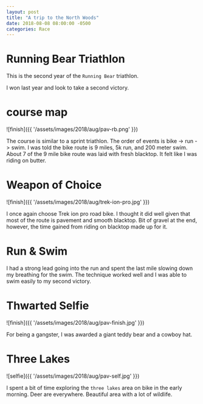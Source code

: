 ```yaml
---
layout: post
title: "A trip to the North Woods"
date: 2018-08-08 08:00:00 -0500
categories: Race
---
```


# Running Bear Triathlon
This is the second year of the `Running Bear` triathlon.
  
I won last year and look to take a second victory.


# course map
![finish]({{ '/assets/images/2018/aug/pav-rb.png' }})

The course is similar to a sprint triathlon.
The order of events is bike -> run -> swim.
I was told the bike route is 9 miles, 5k run, and 200 meter swim. 
About 7 of the 9 mile bike route was laid with fresh blacktop.
It felt like I was riding on butter.

# Weapon of Choice
![finish]({{ '/assets/images/2018/aug/trek-ion-pro.jpg' }})

I once again choose Trek ion pro road bike. 
I thought it did well given that most of the route is pavement and smooth blacktop.
Bit of gravel at the end, however, the time gained from riding on blacktop made up for it.

# Run & Swim

I had a strong lead going into the run and spent the last mile slowing down my breathing for the swim.
The technique worked well and I was able to swim easily to my second victory. 

# Thwarted Selfie 
![finish]({{ '/assets/images/2018/aug/pav-finish.jpg' }})

For being a gangster, I was awarded a giant teddy bear and a cowboy hat.


# Three Lakes
![selfie]({{ '/assets/images/2018/aug/pav-self.jpg' }})

I spent a bit of time exploring the `three lakes` area on bike in the early morning. 
Deer are everywhere.
Beautiful area with a lot of wildlife.